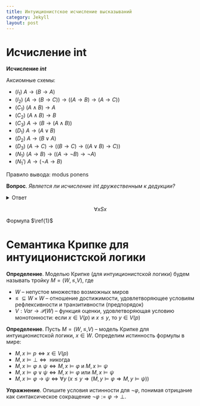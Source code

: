 ```yaml
---
title: Интуиционистское исчисление высказываний
category: Jekyll
layout: post
---
```


# Исчисление int
**Исчисление $int$** 

Аксиомные схемы:
* ($I_1$) $A \to (B \to A)$
* ($I_2$) $(A \to (B \to C)) \to ((A \to B) \to (A \to C))$	
* ($C_1$) $(A \wedge B) \to A$
* ($C_2$) $(A \wedge B) \to B$
* ($C_3$) $A \to (B \to (A \wedge B))$
* ($D_1$) $A \to (A \vee B)$
* ($D_2$) $A \to (B \vee A)$
* ($D_3$) $(A \to C) \to ((B \to C) \to  ((A \vee B) \to C))$
* ($N_1$) $(A \to B) \to ((A \to \neg B) \to \neg A)$
* ($N_1'$) $A \to ( \neg A  \to B)$

Правило вывода: modus ponens	

**Вопрос**. *Является ли исчисление $int$ дружественным к дедукции?*
<details> <summary> Ответ </summary>
Да, поскольку $int$ содержит аксиомные схемы ($I_1$), ($I_2$) и правило вывода modus ponens.
</details>


$$\forall x Sx \tag{1}$$ 

Формула $\ref{1}$

# Cемантика Крипке для интуиционистской логики

**Определение**. Моделью Крипке (для интуиционистской логики) будем называть тройку $M = (W, \leq, V)$, где
- $W$ – непустое множество возможных миров
- $\leq \; \subseteq W \times W$ – отношение достижимости, удовлетворяющее условиям рефлексивности и транзитивности (предпорядок)
- $V: Var \to \mathcal{P}(W)$ – функция оценки, удовлетворяющая условию монотонности: если $x \in V(p)$ и  $x \leq y$, то $y \in V(p)$	

**Определение**. Пусть $M = (W, \leq, V)$ – модель Крипке для интуиционистской логики, $x \in W$. Определим истинность формулы в мире: 
- $M, x \models p \iff x \in V(p)$
- $M, x \models \bot \iff  \text{ никогда }$
- $M, x \models \varphi \wedge \psi \iff M, x \models \varphi \text{ и }  M, x \models \psi$
- $M, x \models \varphi \vee \psi \iff M, x \models \varphi \text{ или }  M, x \models \psi$
- $M, x \models \varphi \to\psi \iff \forall y \; (x \leq y \Rightarrow  (M, y \models \varphi \Rightarrow M, y \models \psi))$

 
**Упражнение**. Опишите условия истинности для $\neg \varphi$, понимая отрицание как синтаксическое сокращение $\neg \varphi:= \varphi \to \bot$. 
